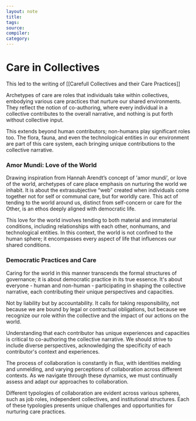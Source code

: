 ```yaml
---
layout: note
title:
tags: 
source:
compiler:
category:
---
```


# Care in Collectives

This led to the writing of [[Carefull Collectives and their Care Practices]]

Archetypes of care are roles that individuals take within collectives, embodying various care practices that nurture our shared environments. They reflect the notion of co-authoring, where every individual in a collective contributes to the overall narrative, and nothing is put forth without collective input.

This extends beyond human contributors; non-humans play significant roles too. The flora, fauna, and even the technological entities in our environment are part of this care system, each bringing unique contributions to the collective narrative.

### Amor Mundi: Love of the World

Drawing inspiration from Hannah Arendt’s concept of 'amor mundi', or love of the world, archetypes of care place emphasis on nurturing the world we inhabit. It is about the extrasubjective “web” created when individuals come together not for self or communal care, but for worldly care. This act of tending to the world around us, distinct from self-concern or care for the Other, is an ethos deeply aligned with democratic life.

This love for the world involves tending to both material and immaterial conditions, including relationships with each other, nonhumans, and technological entities. In this context, the world is not confined to the human sphere; it encompasses every aspect of life that influences our shared conditions.

### Democratic Practices and Care

Caring for the world in this manner transcends the formal structures of governance; it is about democratic practice in its true essence. It's about everyone - human and non-human - participating in shaping the collective narrative, each contributing their unique perspectives and capacities.

Not by liability but by accountability. It calls for taking responsibility, not because we are bound by legal or contractual obligations, but because we recognize our role within the collective and the impact of our actions on the world.

Understanding that each contributor has unique experiences and capacities is critical to co-authoring the collective narrative. We should strive to include diverse perspectives, acknowledging the specificity of each contributor's context and experiences.

The process of collaboration is constantly in flux, with identities melding and unmelding, and varying perceptions of collaboration across different contexts. As we navigate through these dynamics, we must continually assess and adapt our approaches to collaboration.

Different typologies of collaboration are evident across various spheres, such as job roles, independent collectives, and institutional structures. Each of these typologies presents unique challenges and opportunities for nurturing care practices.

